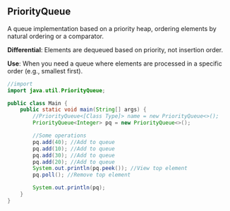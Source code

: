 ## PriorityQueue

A queue implementation based on a priority heap, ordering elements by natural ordering or a comparator.

**Differential**: Elements are dequeued based on priority, not insertion order.

**Use**: When you need a queue where elements are processed in a specific order (e.g., smallest first).

```java
//import
import java.util.PriorityQueue;

public class Main {
    public static void main(String[] args) {
        //PriorityQueue<[Class Type]> name = new PriorityQueue<>();
        PriorityQueue<Integer> pq = new PriorityQueue<>();

        //Some operations
        pq.add(40); //Add to queue
        pq.add(10); //Add to queue
        pq.add(30); //Add to queue
        pq.add(20); //Add to queue
        System.out.println(pq.peek()); //View top element
        pq.poll(); //Remove top element

        System.out.println(pq);
    }
}
```